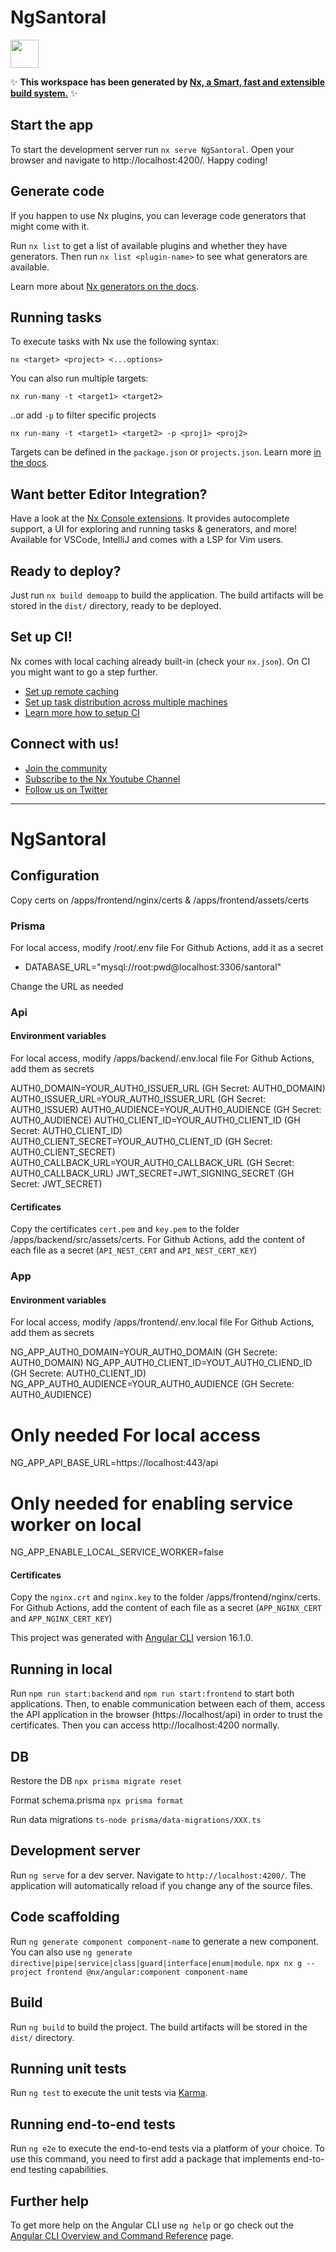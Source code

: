 # NgSantoral

<a alt="Nx logo" href="https://nx.dev" target="_blank" rel="noreferrer"><img src="https://raw.githubusercontent.com/nrwl/nx/master/images/nx-logo.png" width="45"></a>

✨ **This workspace has been generated by [Nx, a Smart, fast and extensible build system.](https://nx.dev)** ✨


## Start the app

To start the development server run `nx serve NgSantoral`. Open your browser and navigate to http://localhost:4200/. Happy coding!


## Generate code

If you happen to use Nx plugins, you can leverage code generators that might come with it.

Run `nx list` to get a list of available plugins and whether they have generators. Then run `nx list <plugin-name>` to see what generators are available.

Learn more about [Nx generators on the docs](https://nx.dev/plugin-features/use-code-generators).

## Running tasks

To execute tasks with Nx use the following syntax:

```
nx <target> <project> <...options>
```

You can also run multiple targets:

```
nx run-many -t <target1> <target2>
```

..or add `-p` to filter specific projects

```
nx run-many -t <target1> <target2> -p <proj1> <proj2>
```

Targets can be defined in the `package.json` or `projects.json`. Learn more [in the docs](https://nx.dev/core-features/run-tasks).

## Want better Editor Integration?

Have a look at the [Nx Console extensions](https://nx.dev/nx-console). It provides autocomplete support, a UI for exploring and running tasks & generators, and more! Available for VSCode, IntelliJ and comes with a LSP for Vim users.

## Ready to deploy?

Just run `nx build demoapp` to build the application. The build artifacts will be stored in the `dist/` directory, ready to be deployed.

## Set up CI!

Nx comes with local caching already built-in (check your `nx.json`). On CI you might want to go a step further.

- [Set up remote caching](https://nx.dev/core-features/share-your-cache)
- [Set up task distribution across multiple machines](https://nx.dev/core-features/distribute-task-execution)
- [Learn more how to setup CI](https://nx.dev/recipes/ci)

## Connect with us!

- [Join the community](https://nx.dev/community)
- [Subscribe to the Nx Youtube Channel](https://www.youtube.com/@nxdevtools)
- [Follow us on Twitter](https://twitter.com/nxdevtools)



-------------------------------

# NgSantoral

## Configuration

Copy certs on /apps/frontend/nginx/certs & /apps/frontend/assets/certs

### Prisma

For local access, modify /root/.env file
For Github Actions, add it as a secret

* DATABASE_URL="mysql://root:pwd@localhost:3306/santoral"

Change the URL as needed

### Api

#### Environment variables

For local access, modify /apps/backend/.env.local file
For Github Actions, add them as secrets

AUTH0_DOMAIN=YOUR_AUTH0_ISSUER_URL           (GH Secret: AUTH0_DOMAIN)
AUTH0_ISSUER_URL=YOUR_AUTH0_ISSUER_URL       (GH Secret: AUTH0_ISSUER)
AUTH0_AUDIENCE=YOUR_AUTH0_AUDIENCE           (GH Secret: AUTH0_AUDIENCE)
AUTH0_CLIENT_ID=YOUR_AUTH0_CLIENT_ID         (GH Secret: AUTH0_CLIENT_ID)
AUTH0_CLIENT_SECRET=YOUR_AUTH0_CLIENT_ID     (GH Secret: AUTH0_CLIENT_SECRET)
AUTH0_CALLBACK_URL=YOUR_AUTH0_CALLBACK_URL   (GH Secret: AUTH0_CALLBACK_URL)
JWT_SECRET=JWT_SIGNING_SECRET                (GH Secret: JWT_SECRET)

#### Certificates

Copy the certificates `cert.pem` and `key.pem` to the folder /apps/backend/src/assets/certs.
For Github Actions, add the content of each file as a secret (`API_NEST_CERT` and `API_NEST_CERT_KEY`)

### App

#### Environment variables

For local access, modify /apps/frontend/.env.local file
For Github Actions, add them as secrets

NG_APP_AUTH0_DOMAIN=YOUR_AUTH0_DOMAIN        (GH Secrete: AUTH0_DOMAIN)
NG_APP_AUTH0_CLIENT_ID=YOUT_AUTH0_CLIEND_ID  (GH Secrete: AUTH0_CLIENT_ID)
NG_APP_AUTH0_AUDIENCE=YOUR_AUTH0_AUDIENCE    (GH Secrete: AUTH0_AUDIENCE)
# Only needed For local access
NG_APP_API_BASE_URL=https://localhost:443/api
# Only needed for enabling service worker on local
NG_APP_ENABLE_LOCAL_SERVICE_WORKER=false

#### Certificates

Copy the `nginx.crt` and `nginx.key` to the folder /apps/frontend/nginx/certs.
For Github Actions, add the content of each file as a secret (`APP_NGINX_CERT` and `APP_NGINX_CERT_KEY`)

This project was generated with [Angular CLI](https://github.com/angular/angular-cli) version 16.1.0.

## Running in local

Run `npm run start:backend` and `npm run start:frontend` to start both applications. Then, to enable communication between each of them, access
the API application in the browser (https://localhost/api) in order to trust the certificates.
Then you can access http://localhost:4200 normally.

## DB
Restore the DB `npx prisma migrate reset`

Format schema.prisma `npx prisma format`

Run data migrations `ts-node prisma/data-migrations/XXX.ts`

## Development server

Run `ng serve` for a dev server. Navigate to `http://localhost:4200/`. The application will automatically reload if you change any of the source files.

## Code scaffolding

Run `ng generate component component-name` to generate a new component. You can also use `ng generate directive|pipe|service|class|guard|interface|enum|module`.
`npx nx g --project frontend @nx/angular:component component-name`

## Build

Run `ng build` to build the project. The build artifacts will be stored in the `dist/` directory.

## Running unit tests

Run `ng test` to execute the unit tests via [Karma](https://karma-runner.github.io).

## Running end-to-end tests

Run `ng e2e` to execute the end-to-end tests via a platform of your choice. To use this command, you need to first add a package that implements end-to-end testing capabilities.

## Further help

To get more help on the Angular CLI use `ng help` or go check out the [Angular CLI Overview and Command Reference](https://angular.io/cli) page.
